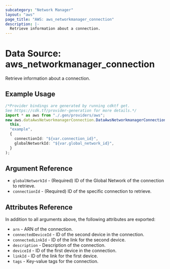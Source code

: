 ```yaml
---
subcategory: "Network Manager"
layout: "aws"
page_title: "AWS: aws_networkmanager_connection"
description: |-
  Retrieve information about a connection.
---
```


# Data Source:  aws\_networkmanager\_connection

Retrieve information about a connection.

## Example Usage

```typescript
/*Provider bindings are generated by running cdktf get.
See https://cdk.tf/provider-generation for more details.*/
import * as aws from "./.gen/providers/aws";
new aws.dataAwsNetworkmanagerConnection.DataAwsNetworkmanagerConnection(
  this,
  "example",
  {
    connectionId: "${var.connection_id}",
    globalNetworkId: "${var.global_network_id}",
  }
);

```

## Argument Reference

* `globalNetworkId` - (Required) ID of the Global Network of the connection to retrieve.
* `connectionId` - (Required) ID of the specific connection to retrieve.

## Attributes Reference

In addition to all arguments above, the following attributes are exported:

* `arn` - ARN of the connection.
* `connectedDeviceId` - ID of the second device in the connection.
* `connectedLinkId` - ID of the link for the second device.
* `description` - Description of the connection.
* `deviceId` - ID of the first device in the connection.
* `linkId` - ID of the link for the first device.
* `tags` - Key-value tags for the connection.
